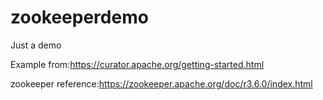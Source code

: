 # zookeeperdemo

Just a demo

Example from:https://curator.apache.org/getting-started.html

zookeeper reference:https://zookeeper.apache.org/doc/r3.6.0/index.html
